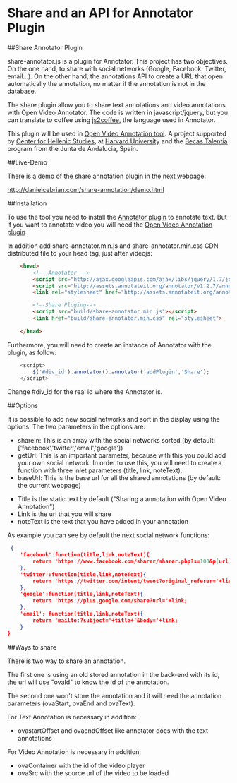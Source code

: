Share and an API for Annotator Plugin
==================
##Share Annotator Plugin

share-annotator.js is a plugin for Annotator. This project has two objectives. On the one hand, to share with social networks (Google, Facebook, Twitter, email...). On the other hand, the annotations API to create a URL that open automatically the annotation, no matter if the annotation is not in the database.

The share plugin allow you to share text annotations and video annotations with Open Video Annotator. The code is written in javascript/jquery, but you can translate to coffee using [js2coffee](http://js2coffee.org/), the language used in Annotator.

This plugin will be used in [Open Video Annotation tool](http://www.openvideoannotation.org/). 
A project supported by [Center for Hellenic Studies](http://chs.harvard.edu/), at [Harvard University](http://www.harvard.edu/) and the [Becas Talentia](http://www.juntadeandalucia.es/economiainnovacionyciencia/talentia/) program from the Junta de Andalucia, Spain.

##Live-Demo

There is a demo of the share annotation plugin in the next webpage:

http://danielcebrian.com/share-annotation/demo.html


##Installation

To use the tool you need to install the [Annotator plugin](https://github.com/okfn/annotator/) to annotate text. But if you want to annotate video you will need the [Open Video Annotation plugin](https://github.com/CtrHellenicStudies/OpenVideoAnnotation).

In addition add share-annotator.min.js and share-annotator.min.css CDN distributed file to your head tag, just after
videojs:

```html
	<head>
		<!-- Annotator -->
		<script src="http://ajax.googleapis.com/ajax/libs/jquery/1.7/jquery.min.js"></script>
		<script src="http://assets.annotateit.org/annotator/v1.2.7/annotator-full.min.js"></script>
		<link rel="stylesheet" href="http://assets.annotateit.org/annotator/v1.2.7/annotator.min.css">

		<!--Share Pluging-->
		<script src="build/share-annotator.min.js"></script>
		<link href="build/share-annotator.min.css" rel="stylesheet">
	
	</head>
```

Furthermore, you will need to create an instance of Annotator with the plugin, as follow:

```js
	<script>
    	$('#div_id').annotator().annotator('addPlugin','Share');
    </script>
```

Change #div_id for the real id where the Annotator is.

##Options

It is possible to add new social networks and sort in the display using the options. The two parameters in the options are:

 - shareIn: This is an array with the social networks sorted (by default: ['facebook','twitter','email','google'])
 - getUrl: This is an important parameter, because with this you could add your own social network. In order to use this, you will need to create a function with three inlet parameters (title, link, noteText). 
 - baseUrl: This is the base url for all the shared annotations (by default: the current webpage)

 * Title is the static text by default ("Sharing a annotation with Open Video Annotation")
 * Link is the url that you will share
 * noteText is the text that you have added in your annotation

As example you can see by default the next social network functions:
```json
 {
	'facebook':function(title,link,noteText){
		return 'https://www.facebook.com/sharer/sharer.php?s=100&p[url]='+link+'&p[title]='+encodeURIComponent('Open Video Annotation')+'&p[summary]='+noteText;
	},
	'twitter':function(title,link,noteText){
		return 'https://twitter.com/intent/tweet?original_referer='+link+'&source=tweetbutton&url='+link+ "&via=OpenVideoAnnotation&text=" +encodeURIComponent('I want to share the next Open Video Annotation: ');
	},
	'google':function(title,link,noteText){
		return 'https://plus.google.com/share?url='+link;
	},
	'email': function(title,link,noteText){
		return 'mailto:?subject='+title+'&body='+link;
	}
}
```


##Ways to share

There is two way to share an annotation. 

The first one is using an old stored annotation in the back-end with its id, the url will use "ovaId" to know the Id of the annotation.

The second one won't store the annotation and it will need the annotation parameters (ovaStart, ovaEnd and ovaText). 

For Text Annotation is necessary in addition:
 - ovastartOffset and ovaendOffset like annotator does with the text annotations

For Video Annotation is necessary in addition:
 - ovaContainer with the id of the video player
 - ovaSrc with the source url of the video to be loaded



